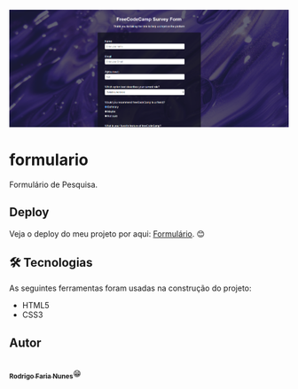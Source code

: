 ![Logo](./img/logo-readme.png)


# formulario 

Formulário de Pesquisa.


## Deploy
Veja o deploy do meu projeto por aqui: <a href="https://rodrigo-fn.github.io/formulario/" target="_blank">Formulário</a>. 😊


## 🛠 Tecnologias

As seguintes ferramentas foram usadas na construção do projeto:

- HTML5
- CSS3


## Autor
<img style="border-radius: 50%;" src="https://avatars.githubusercontent.com/u/107443321?s=400&u=a527a233645765073738a7fae564f3b2b637ea57&v=4" width="150px;" alt=""/>
<br />
 <a href="https://github.com/Rodrigo-FN" title=""><sub><b>Rodrigo Faria Nunes</b></sub></a>😁</a>
